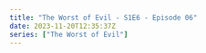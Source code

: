 ```yaml
---
title: "The Worst of Evil - S1E6 - Episode 06"
date: 2023-11-20T12:35:37Z
series: ["The Worst of Evil"]
---
```



<mux-player stream-type="on-demand"
  src="https://kp3d-my.sharepoint.com/personal/ryoo_kp3d_onmicrosoft_com/_layouts/15/download.aspx?share=EaZs1fb6klZNk9oEptd5-08BB7K-jJoHs1rtIaEC_OxlEA" prefer-playback="mse" controls>
  </mux-player>
  
  
  <script src="https://cdn.jsdelivr.net/npm/@mux/mux-player"></script>
  
 <script type="application/ld+json">
 {
  "@context": "https://schema.org/",
  "@type": "VideoObject",
  "name": "The Worst of Evil - S1E6 - Episode 06",
  "contentUrl": "https://stream.mux.com/2gj1wiNxP501zocJURAQBi00eas01Si93PAKkBdjqVLjJo.m3u8",
  "thumbnailUrl": "https://www.themoviedb.org/t/p/original/kXETwHWqdCAzyrCWloBpaq96oyh.jpg?width=314&fit_mode=preserve&time=25",
  "uploadDate": "2023-11-20T12:35:37Z",
}

</script>
